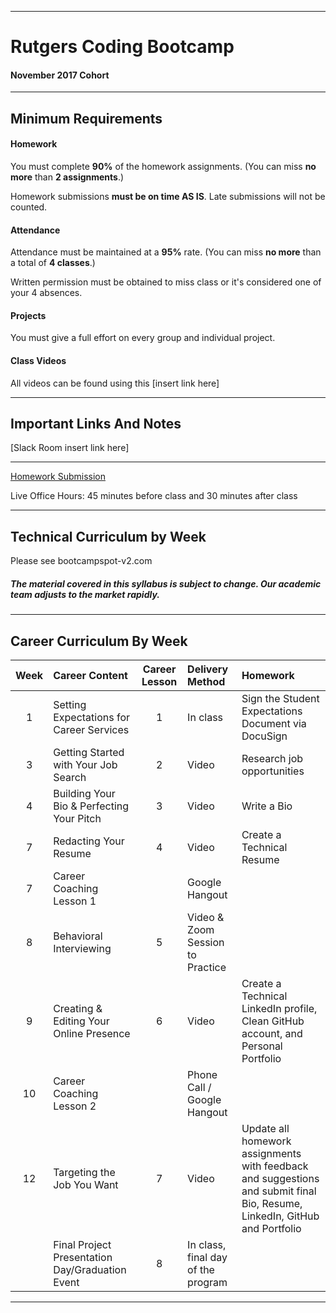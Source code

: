 -----------------------------------------
# Rutgers Coding Bootcamp
#### November 2017 Cohort 


-----------------------------------------


## Minimum Requirements


#### Homework


You must complete **90%** of the homework assignments. (You can miss **no more** than **2 assignments**.)


Homework submissions **must be on time AS IS**. Late submissions will not be counted.


#### Attendance


Attendance must be maintained at a **95%** rate. (You can miss **no more** than a total of **4 classes**.)


Written permission must be obtained to miss class or it's considered one of your 4 absences.


#### Projects


You must give a full effort on every group and individual project.


#### Class Videos

All videos can be found using this [insert link here]

-----------------------------------------


## Important Links And Notes


[Slack Room insert link here]

-----------------------------------------


[Homework Submission](http://bootcampspot-v2.com)


Live Office Hours: 45 minutes before class and 30 minutes after class


-----------------------------------------
## Technical Curriculum by Week

Please see bootcampspot-v2.com

##### The material covered in this syllabus is subject to change. Our academic team adjusts to the market rapidly.

-----------------------------------------
## Career Curriculum By Week

| Week  | Career Content | Career Lesson | Delivery Method | Homework || :---: | :------------- | :-----------: | :-------------- | :------- || 1  | Setting Expectations for Career Services        | 1 | In class                           | Sign the Student Expectations Document via DocuSign                                                                        || 3  | Getting Started with Your Job Search            | 2 | Video                              | Research job opportunities                                                                                                 || 4  | Building Your Bio & Perfecting Your Pitch       | 3 | Video                              | Write a Bio                                                                                                                || 7  | Redacting Your Resume                           | 4 | Video                              | Create a Technical Resume                                                                                                  || 7  | Career Coaching Lesson 1                        |   | Google Hangout                     |                                                                                                                            || 8  | Behavioral Interviewing                         | 5 | Video & Zoom Session to Practice   |                                                                                                                            || 9  | Creating & Editing Your Online Presence         | 6 | Video                              | Create a Technical LinkedIn profile, Clean GitHub account, and Personal Portfolio                                          || 10 | Career Coaching Lesson 2                        |   | Phone Call / Google Hangout        |                                                                                                                            || 12 | Targeting the Job You Want                      | 7 | Video                              | Update all homework assignments with feedback and suggestions and submit final Bio, Resume, LinkedIn, GitHub and Portfolio ||    | Final Project Presentation Day/Graduation Event | 8 | In class, final day of the program |                                                                                                                            |-----------------------------------------



